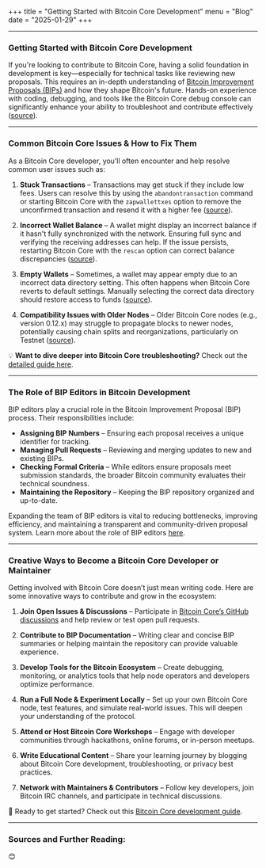 +++
title = "Getting Started with Bitcoin Core Development"
menu = "Blog"
date = "2025-01-29"
+++

---

### **Getting Started with Bitcoin Core Development**  

If you're looking to contribute to Bitcoin Core, having a solid foundation in development is key—especially for technical tasks like reviewing new proposals. This requires an in-depth understanding of [Bitcoin Improvement Proposals (BIPs)](https://gnusha.org/pi/bitcoindev/CAMHHROw9mZJRnTbUo76PdqwJU==YJMvd9Qrst+nmyypaedYZgg@mail.gmail.com/T/#mf21debb5be815a846099958fcf9562b533c2a08a) and how they shape Bitcoin's future. Hands-on experience with coding, debugging, and tools like the Bitcoin Core debug console can significantly enhance your ability to troubleshoot and contribute effectively ([source](https://achow101.com/2016/07/Bitcoin-Core-Troubleshooting)).  

---

### **Common Bitcoin Core Issues & How to Fix Them**  

As a Bitcoin Core developer, you’ll often encounter and help resolve common user issues such as:  

1. **Stuck Transactions** – Transactions may get stuck if they include low fees. Users can resolve this by using the `abandontransaction` command or starting Bitcoin Core with the `zapwallettxes` option to remove the unconfirmed transaction and resend it with a higher fee ([source](https://achow101.com/2016/07/Bitcoin-Core-Troubleshooting)).  

2. **Incorrect Wallet Balance** – A wallet might display an incorrect balance if it hasn't fully synchronized with the network. Ensuring full sync and verifying the receiving addresses can help. If the issue persists, restarting Bitcoin Core with the `rescan` option can correct balance discrepancies ([source](https://achow101.com/2016/07/Bitcoin-Core-Troubleshooting)).  

3. **Empty Wallets** – Sometimes, a wallet may appear empty due to an incorrect data directory setting. This often happens when Bitcoin Core reverts to default settings. Manually selecting the correct data directory should restore access to funds ([source](https://achow101.com/2016/07/Bitcoin-Core-Troubleshooting)).  

4. **Compatibility Issues with Older Nodes** – Older Bitcoin Core nodes (e.g., version 0.12.x) may struggle to propagate blocks to newer nodes, potentially causing chain splits and reorganizations, particularly on Testnet ([source](https://lists.linuxfoundation.org/pipermail/bitcoin-dev/2017-March/013771.html)).  

💡 **Want to dive deeper into Bitcoin Core troubleshooting?** Check out the [detailed guide here](https://achow101.com/2016/07/Bitcoin-Core-Troubleshooting).  

---

### **The Role of BIP Editors in Bitcoin Development**  

BIP editors play a crucial role in the Bitcoin Improvement Proposal (BIP) process. Their responsibilities include:  

- **Assigning BIP Numbers** – Ensuring each proposal receives a unique identifier for tracking.  
- **Managing Pull Requests** – Reviewing and merging updates to new and existing BIPs.  
- **Checking Formal Criteria** – While editors ensure proposals meet submission standards, the broader Bitcoin community evaluates their technical soundness.  
- **Maintaining the Repository** – Keeping the BIP repository organized and up-to-date.  

Expanding the team of BIP editors is vital to reducing bottlenecks, improving efficiency, and maintaining a transparent and community-driven proposal system. Learn more about the role of BIP editors [here](https://gnusha.org/pi/bitcoindev/CAMHHROw9mZJRnTbUo76PdqwJU==YJMvd9Qrst+nmyypaedYZgg@mail.gmail.com/T/#m10b97e9401be8149c43dd4bcfcb2b8719737f0d3).  

---

### **Creative Ways to Become a Bitcoin Core Developer or Maintainer**  

Getting involved with Bitcoin Core doesn’t just mean writing code. Here are some innovative ways to contribute and grow in the ecosystem:  

1. **Join Open Issues & Discussions** – Participate in [Bitcoin Core’s GitHub discussions](https://github.com/bitcoin/bitcoin/issues) and help review or test open pull requests.  

2. **Contribute to BIP Documentation** – Writing clear and concise BIP summaries or helping maintain the repository can provide valuable experience.  

3. **Develop Tools for the Bitcoin Ecosystem** – Create debugging, monitoring, or analytics tools that help node operators and developers optimize performance.  

4. **Run a Full Node & Experiment Locally** – Set up your own Bitcoin Core node, test features, and simulate real-world issues. This will deepen your understanding of the protocol.  

5. **Attend or Host Bitcoin Core Workshops** – Engage with developer communities through hackathons, online forums, or in-person meetups.  

6. **Write Educational Content** – Share your learning journey by blogging about Bitcoin Core development, troubleshooting, or privacy best practices.  

7. **Network with Maintainers & Contributors** – Follow key developers, join Bitcoin IRC channels, and participate in technical discussions.  

🚀 Ready to get started? Check out this [Bitcoin Core development guide](https://github.com/bitcoin/bitcoin/blob/master/CONTRIBUTING.md).  

---
### Sources and Further Reading:

[0]: https://gnusha.org/pi/bitcoindev/CAMHHROw9mZJRnTbUo76PdqwJU==YJMvd9Qrst+nmyypaedYZgg@mail.gmail.com/T/#mf21debb5be815a846099958fcf9562b533c2a08a  
[1]: https://gnusha.org/pi/bitcoindev/7754f1e7-c4b0-4472-a357-4926da542363@achow101.com/T/#u#m3cd672eee98a2d3ba1b7a0c5b385399d75ca64fe  
[2]: https://achow101.com/2016/07/Bitcoin-Core-Troubleshooting  
[3]: https://gnusha.org/url/https://lists.linuxfoundation.org/pipermail/bitcoin-dev/2018-March/015829.html  
[4]: https://bitcoin.stackexchange.com/questions/119054#119170  
[5]: https://bitcoin.stackexchange.com/questions/102705#102718  
[6]: https://bitcoin.stackexchange.com/questions/58906#58919  
[7]: https://bitcoin.stackexchange.com/questions/100200#100201  
[8]: https://gnusha.org/url/https://lists.linuxfoundation.org/pipermail/bitcoin-dev/2017-March/013771.html  
[9]: https://bitcoin.stackexchange.com/questions/88237#88244  
[10]: https://bitcoin.stackexchange.com/questions/54583#54591  
[11]: https://achow101.com/2016/07/Bitcoin-Core-Troubleshooting  
[12]: https://github.com/bitcoin/bips/blob/master/bip-0380.mediawiki  
[13]: https://gnusha.org/pi/bitcoindev/CAMHHROw9mZJRnTbUo76PdqwJU==YJMvd9Qrst+nmyypaedYZgg@mail.gmail.com/T/#m10b97e9401be8149c43dd4bcfcb2b8719737f0d3  
[14]: https://gnusha.org/pi/bitcoindev/CAMHHROw9mZJRnTbUo76PdqwJU==YJMvd9Qrst+nmyypaedYZgg@mail.gmail.com/T/#m197aad4ed9f12d1427a11709656b7a9bc893b1aa  
[15]: https://gnusha.org/pi/bitcoindev/CAMHHROw9mZJRnTbUo76PdqwJU==YJMvd9Qrst+nmyypaedYZgg@mail.gmail.com/T/#mf303fac285f286dbd31448a70424044865b9d426  
[16]: https://gnusha.org/pi/bitcoindev/CAMHHROw9mZJRnTbUo76PdqwJU==YJMvd9Qrst+nmyypaedYZgg@mail.gmail.com/T/#ma5a4a5abe9f0978c7307fafd74b8f7395b1645bc  
😊